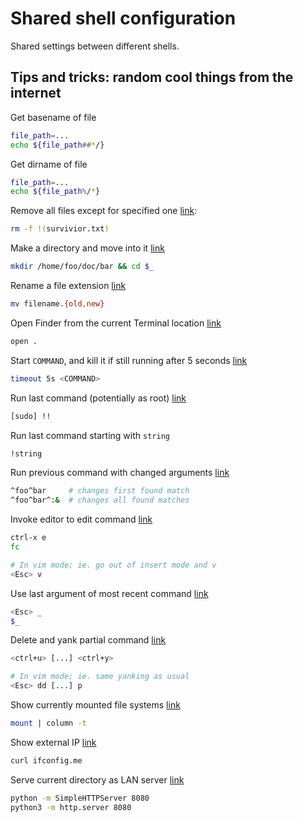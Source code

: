 Shared shell configuration
==========================

Shared settings between different shells.


Tips and tricks: random cool things from the internet
-----------------------------------------------------

Get basename of file

```bash
file_path=...
echo ${file_path##*/}
```

Get dirname of file

```bash
file_path=...
echo ${file_path%/*}
```

Remove all files except for specified one [link](http://www.commandlinefu.com/commands/view/6652/remove-all-but-one-specific-file#comment):

```bash
rm -f !(survivior.txt)
```

Make a directory and move into it [link](http://www.commandlinefu.com/commands/view/9000/mkdir-cd-into-it-as-single-command#comment)

```bash
mkdir /home/foo/doc/bar && cd $_
```

Rename a file extension [link](http://www.commandlinefu.com/commands/view/1295/quickly-rename-a-file#comment)

```bash
mv filename.{old,new}
```

Open Finder from the current Terminal location [link](http://www.commandlinefu.com/commands/view/2395/open-finder-from-the-current-terminal-location#comment)

```bash
open .
```

Start `COMMAND`, and kill it if still running after 5 seconds [link](http://www.commandlinefu.com/commands/view/9721/start-command-and-kill-it-if-still-running-after-5-seconds#comment)

```bash
timeout 5s <COMMAND>
```

Run last command (potentially as root) [link](http://www.commandlinefu.com/commands/view/13/run-the-last-command-as-root#comment)

```bash
[sudo] !!
```

Run last command starting with `string`

```bash
!string
```

Run previous command with changed arguments [link](http://www.commandlinefu.com/commands/view/19/runs-previous-command-but-replacing#comment)

```bash
^foo^bar     # changes first found match
^foo^bar^:&  # changes all found matches
```

Invoke editor to edit command [link](http://www.commandlinefu.com/commands/view/1446/rapidly-invoke-an-editor-to-write-a-long-complex-or-tricky-command#comment)

```bash
ctrl-x e
fc

# In vim mode; ie. go out of insert mode and v
<Esc> v
```

Use last argument of most recent command [link](http://www.commandlinefu.com/commands/view/1551/place-the-argument-of-the-most-recent-command-on-the-shell#comment)

```bash
<Esc> _
$_
```

Delete and yank partial command [link](http://www.commandlinefu.com/commands/view/6148/type-partial-command-kill-this-command-check-something-you-forgot-yank-the-command-resume-typing.#comment)

```bash
<ctrl+u> [...] <ctrl+y>

# In vim mode; ie. same yanking as usual
<Esc> dd [...] p
```

Show currently mounted file systems [link](http://www.commandlinefu.com/commands/view/1556/currently-mounted-filesystems-in-nice-layout#comment)

```bash
mount | column -t
```

Show external IP [link](http://www.commandlinefu.com/commands/view/5427/get-your-external-ip-address#comment)

```bash
curl ifconfig.me
```

Serve current directory as LAN server [link](http://www.commandlinefu.com/commands/view/71/serve-current-directory-tree-at-httphostname8000#comment)

```bash
python -m SimpleHTTPServer 8080
python3 -m http.server 8080
```
